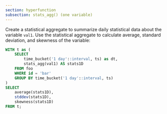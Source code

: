 ```yaml
---
section: hyperfunction
subsection: stats_agg() (one variable)
---
```


Create a statistical aggregate to summarize daily statistical data about the
variable `val1`. Use the statistical aggregate to calculate average, standard
deviation, and skewness of the variable:

```sql
WITH t as (
    SELECT
        time_bucket('1 day'::interval, ts) as dt,
        stats_agg(val1) AS stats1D
    FROM foo
    WHERE id = 'bar'
    GROUP BY time_bucket('1 day'::interval, ts)
)
SELECT
    average(stats1D),
    stddev(stats1D),
    skewness(stats1D)
FROM t;
```
